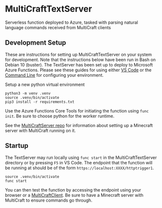 # MultiCraftTextServer
Serverless function deployed to Azure, tasked with parsing natural language commands received from MultiCraft clients

## Development Setup
These are instructions for setting up MultiCraftTextServer on your system for development. Note that the instructions below have been run in Bash on Debian 10 (buster).
The TextServer has been set up to deploy to Microsoft Azure Functions. Please see these guides for using either [VS Code](https://docs.microsoft.com/en-us/azure/azure-functions/create-first-function-vs-code-python#configure-your-environment) or the [Command Line](https://docs.microsoft.com/en-us/azure/azure-functions/create-first-function-cli-python?tabs=azure-cli%2Cbash%2Cbrowser#configure-your-local-environment) for configuring your environment.

Setup a new python virtual environment
```
python3 -m venv .venv
source .venv/bin/activate
pip3 install -r requirements.txt
```
Use the Azure Functions Core Tools for initiating the function using `func init`. Be sure to choose python for the worker runtime.

See the [MultiCraftServer repo](https://github.com/mendozatudares/MultiCraftServer/) for information about setting up a Minecraft server with MultiCraft running on it.

## Startup
The TextServer may run locally using `func start` in the MultiCraftTextServer directory or by pressing `F5` in VS Code. The endpoint that the function will be running at should be of the form `https://localhost:XXXX/httptrigger1`.
```
source .venv/bin/activate
func start
```
You can then test the function by accessing the endpoint using your browser or a [MultiCraftClient](https://github.com/mendozatudares/MultiCraftClient/releases/). Be sure to have a Minecraft server with MultiCraft to ensure commands go through.
